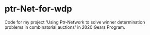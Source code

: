 # ptr-Net-for-wdp

Code for my project 'Using Ptr-Network to solve winner determination problems in combinatorial auctions' in 2020 Gears Program.